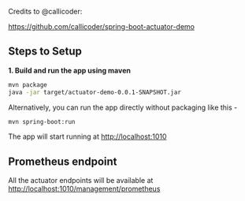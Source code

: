 Credits to @callicoder:

https://github.com/callicoder/spring-boot-actuator-demo

## Steps to Setup


**1. Build and run the app using maven**

```bash
mvn package
java -jar target/actuator-demo-0.0.1-SNAPSHOT.jar
```

Alternatively, you can run the app directly without packaging like this -

```bash
mvn spring-boot:run
```

The app will start running at <http://localhost:1010>

## Prometheus endpoint

All the actuator endpoints will be available at <http://localhost:1010/management/prometheus>

